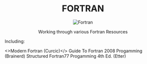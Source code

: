 <div align="center">
<!-- Title: -->
  <a href="https://github.com/https://github.com/ssoehdata/FORTRAN/">   
    <!-- <img src="https://github.com/ssoehdata/SQL/blob/main/postgresql.jpg" height="100"> -->
  </a>


# FORTRAN
![Fortran](https://a11ybadges.com/badge?logo=fortran)

Working through various Fortran Resources 

</div>
Including: 

<>Modern Fortran (Curcic)</>
Guide To Fortran 2008 Progamming (Brainerd)
Structured Fortran77 Progamming 4th Ed. (Etter) 

